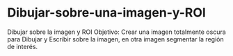 # Dibujar-sobre-una-imagen-y-ROI
Dibujar sobre la imagen y ROI Objetivo: Crear una imagen totalmente oscura para Dibujar y Escribir sobre la imagen, en otra imagen segmentar la región de interés.
